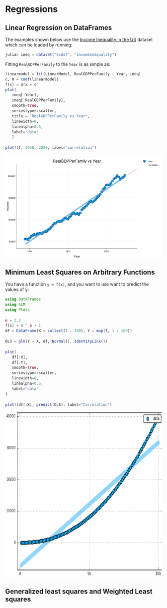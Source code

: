 # Regressions

## Linear Regression on DataFrames

The examples shown below use the [Income Inequality in the US](https://vincentarelbundock.github.io/Rdatasets/doc/Ecdat/incomeInequality.html) dataset which can be loaded by running:
```julia
julia> ineq = dataset("Ecdat", "incomeInequality")
```

Fitting `RealGDPPerFamily` to the `Year` is as simple as:

```julia
linearmodel = fit(LinearModel, RealGDPPerFamily ~ Year, ineq)
c, m = coef(linearmodel)
f(x) = m*x + c
plot(
   ineq[:Year],
   ineq[:RealGDPPerFamily],
   smooth=true,
   seriestype=:scatter,
   title = "RealGDPPerFamily vs Year",
   linewidth=8,
   linealpha=0.5,
   label="data"
   )

plot!(f, 1950, 2020, label="correlation")
```

![Real GDP per Family vs Year](https://raw.githubusercontent.com/pranavtbhat/JuliaCookbook/master/media/linear_regression_ineq.png)

## Minimum Least Squares on Arbitrary Functions

You have a function `y = f(x)`, and you want to use want to predict the values of y:

```julia
using DataFrames
using GLM
using Plots

e = 2.3
f(x) = x ^ e + 1
df = DataFrame(X = collect(1 : 100), Y = map(f, 1 : 100))

OLS = glm(Y ~ X, df, Normal(), IdentityLink())

plot(
   df[:X],
   df[:Y],
   smooth=true,
   seriestype=:scatter,
   linewidth=8,
   linealpha=0.5,
   label="data"
)

plot!(df[:X], predict(OLS), label="Correlation")
```

<img src="https://raw.githubusercontent.com/pranavtbhat/JuliaCookbook/master/media/least_squares.png" width="807" height ="532">

## Generalized least squares and Weighted Least squares
